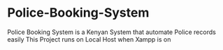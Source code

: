 # Police-Booking-System
Police Booking System is a Kenyan System that automate Police records easily
This Project runs on Local Host when Xampp is on 
